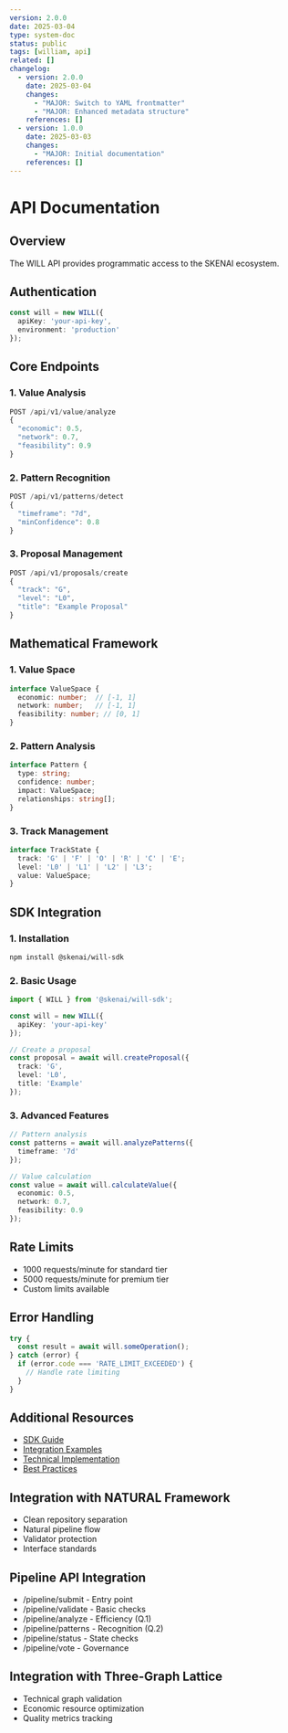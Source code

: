 ```yaml
---
version: 2.0.0
date: 2025-03-04
type: system-doc
status: public
tags: [william, api]
related: []
changelog:
  - version: 2.0.0
    date: 2025-03-04
    changes:
      - "MAJOR: Switch to YAML frontmatter"
      - "MAJOR: Enhanced metadata structure"
    references: []
  - version: 1.0.0
    date: 2025-03-03
    changes:
      - "MAJOR: Initial documentation"
    references: []
---
```

# API Documentation

## Overview
The WILL API provides programmatic access to the SKENAI ecosystem.

## Authentication
```typescript
const will = new WILL({
  apiKey: 'your-api-key',
  environment: 'production'
});
```

## Core Endpoints

### 1. Value Analysis
```typescript
POST /api/v1/value/analyze
{
  "economic": 0.5,
  "network": 0.7,
  "feasibility": 0.9
}
```

### 2. Pattern Recognition
```typescript
POST /api/v1/patterns/detect
{
  "timeframe": "7d",
  "minConfidence": 0.8
}
```

### 3. Proposal Management
```typescript
POST /api/v1/proposals/create
{
  "track": "G",
  "level": "L0",
  "title": "Example Proposal"
}
```

## Mathematical Framework

### 1. Value Space
```typescript
interface ValueSpace {
  economic: number;  // [-1, 1]
  network: number;   // [-1, 1]
  feasibility: number; // [0, 1]
}
```

### 2. Pattern Analysis
```typescript
interface Pattern {
  type: string;
  confidence: number;
  impact: ValueSpace;
  relationships: string[];
}
```

### 3. Track Management
```typescript
interface TrackState {
  track: 'G' | 'F' | 'O' | 'R' | 'C' | 'E';
  level: 'L0' | 'L1' | 'L2' | 'L3';
  value: ValueSpace;
}
```

## SDK Integration

### 1. Installation
```bash
npm install @skenai/will-sdk
```

### 2. Basic Usage
```typescript
import { WILL } from '@skenai/will-sdk';

const will = new WILL({
  apiKey: 'your-api-key'
});

// Create a proposal
const proposal = await will.createProposal({
  track: 'G',
  level: 'L0',
  title: 'Example'
});
```

### 3. Advanced Features
```typescript
// Pattern analysis
const patterns = await will.analyzePatterns({
  timeframe: '7d'
});

// Value calculation
const value = await will.calculateValue({
  economic: 0.5,
  network: 0.7,
  feasibility: 0.9
});
```

## Rate Limits
- 1000 requests/minute for standard tier
- 5000 requests/minute for premium tier
- Custom limits available

## Error Handling
```typescript
try {
  const result = await will.someOperation();
} catch (error) {
  if (error.code === 'RATE_LIMIT_EXCEEDED') {
    // Handle rate limiting
  }
}
```

## Additional Resources
- [SDK Guide](SDK)
- [Integration Examples](Examples)
- [Technical Implementation](Technical-Implementation)
- [Best Practices](Best-Practices)


## Integration with NATURAL Framework
- Clean repository separation
- Natural pipeline flow
- Validator protection
- Interface standards

## Pipeline API Integration
- /pipeline/submit - Entry point
- /pipeline/validate - Basic checks
- /pipeline/analyze - Efficiency (Q.1)
- /pipeline/patterns - Recognition (Q.2)
- /pipeline/status - State checks
- /pipeline/vote - Governance

## Integration with Three-Graph Lattice
- Technical graph validation
- Economic resource optimization
- Quality metrics tracking